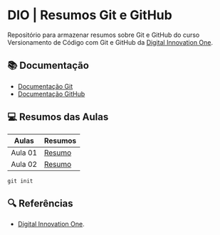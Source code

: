 
# DIO | Resumos Git e GitHub

Repositório para armazenar resumos sobre Git e GitHub do curso Versionamento de Código com Git e GitHub da [Digital Innovation One](https://www.dio.me/).

## 📚 Documentação
- [Documentação Git](https://git-scm.com/doc)
- [Documentação GitHub](https://docs.github.com)

## 💻 Resumos das Aulas

| Aulas | Resumos | 
|------|---------|
| Aula 01 | [Resumo](https://www.dio.me) |
| Aula 02 | [Resumo](https://www.dio.me) |

```
git init
```

## 🔍 Referências
- [Digital Innovation One](https://www.dio.me).
